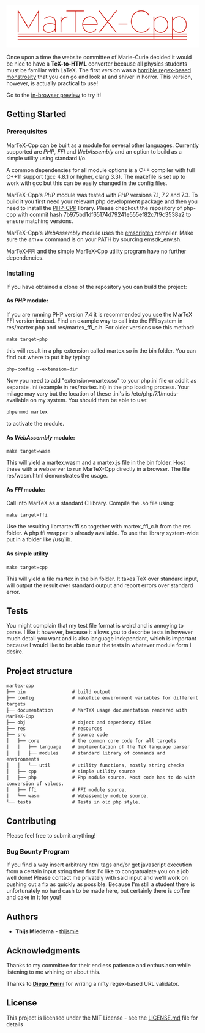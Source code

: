 ![alt text](res/martex-cpp-logo.png "MarTeX-Cpp")

Once upon a time the website committee of Marie-Curie decided it would be nice to have a __TeX-to-HTML__ converter because all physics students must be familiar with LaTeX. The first version was a [horrible regex-based monstrosity](https://github.com/thijsmie/MarTeXPHP) that you can go and look at and shiver in horror. This version, however, is actually practical to use!

Go to the [in-browser preview](https://tmiedema.com/martex) to try it!

## Getting Started

### Prerequisites

MarTeX-Cpp can be built as a module for several other languages. Currently supported are _PHP_, _FFI_ and _WebAssembly_ and an option to build as a simple utility using standard i/o.

A common dependencies for all module options is a C++ compiler with full C++11 support (gcc 4.8.1 or higher, clang 3.3). The makefile is set up to work with gcc but this can be easily changed in the config files.

MarTeX-Cpp's _PHP_ module was tested with _PHP_ versions 7.1, 7.2 and 7.3. To build it you first need your relevant php development package and then you need to install the [PHP-CPP](http://www.php-cpp.com/) library. Please checkout the repository of php-cpp with commit hash 7b975bd1df65174d79241e555ef82c7f9c3538a2 to ensure matching versions.

MarTeX-Cpp's _WebAssembly_ module uses the [emscripten](https://kripken.github.io/emscripten-site/) compiler. Make sure the _em++_ command is on your PATH by sourcing emsdk_env.sh.

MarTeX-FFI and the simple MarTeX-Cpp utility program have no further dependencies.

### Installing

If you have obtained a clone of the repository you can build the project:

#### As _PHP_ module:

If you are running PHP version 7.4 it is recommended you use the MarTeX FFI version instead. Find an example way to call into the FFI system in res/martex.php and res/martex_ffi_c.h. For older versions use this method:

```
make target=php
```
this will result in a php extension called martex.so in the bin folder. You can find out where to put it by typing:
```
php-config --extension-dir
```
Now you need to add "extension=martex.so" to your php.ini file or add it as separate .ini (example in res/martex.ini) in the php loading process. Your milage may vary but the location of these .ini's is /etc/php/7.1/mods-available on my system. You should then be able to use:
```
phpenmod martex
```
to activate the module.

#### As _WebAssembly_ module:
```
make target=wasm
```
This will yield a martex.wasm and a martex.js file in the bin folder. Host these with a webserver to run MarTeX-Cpp directly in a browser. The file res/wasm.html demonstrates the usage.

#### As _FFI_ module:

Call into MarTeX as a standard C library. Compile the .so file using:
```
make target=ffi
```
Use the resulting libmartexffi.so together with martex_ffi_c.h from the res folder. A php ffi wrapper is already available. To use the library system-wide put in a folder like /usr/lib.

#### As simple utility
```
make target=cpp
```
This will yield a file martex in the bin folder. It takes TeX over standard input, will output the result over standard output and report errors over standard error.

## Tests

You might complain that my test file format is weird and is annoying to parse. I like it however, because it allows you to describe tests in however much detail you want and is also language independant, which is important because I would like to be able to run the tests in whatever module form I desire. 

## Project structure

```
martex-cpp
├── bin                 # build output
├── config              # makefile environment variables for different targets
├── documentation       # MarTeX usage documentation rendered with MarTeX-Cpp
├── obj                 # object and dependency files
├── res                 # resources
├── src                 # source code
│   ├── core            # the common core code for all targets
│   │   ├── language    # implementation of the TeX language parser
│   │   ├── modules     # standard library of commands and environments
│   │   └── util        # utility functions, mostly string checks
│   ├── cpp             # simple utility source
│   ├── php             # Php module source. Most code has to do with conversion of values.
│   ├── ffi             # FFI module source.
│   └── wasm            # Webassembly module source.
└── tests               # Tests in old php style.
```

## Contributing

Please feel free to submit anything!

### Bug Bounty Program

If you find a way insert arbitrary html tags and/or get javascript execution from a certain input string then first I'd like to congratualate you on a job well done! Please contact me privately with said input and we'll work on pushing out a fix as quickly as possible. Because I'm still a student there is unfortunately no hard cash to be made here, but certainly there is coffee and cake in it for you!

## Authors

* **Thijs Miedema** - [thijsmie](https://github.com/thijsmie)

## Acknowledgments

Thanks to my committee for their endless patience and enthusiasm while listening to me whining on about this.

Thanks to [**Diego Perini**](https://www.iport.it) for writing a nifty regex-based URL validator.

## License

This project is licensed under the MIT License - see the [LICENSE.md](LICENSE.md) file for details
